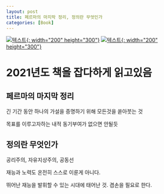 ```yaml
---
layout: post
title: 페르마의 마지막 정리, 정의란 무엇인가
categories: [Book]
---
```


[![텍스트](http://image.yes24.com/goods/13570365/XL){: width="200" height="300"}](http://www.yes24.com/Product/Goods/13570365?OzSrank=1)
[![텍스트](http://image.yes24.com/goods/15156691/XL){: width="200" height="300"}](http://www.yes24.com/Product/Goods/15156691?OzSrank=1)

# 2021년도 책을 잡다하게 읽고있음


## 페르마의 마지막 정리

긴 기간 동안 하나의 가설을 증명하기 위해 모든것을 쏟아붓는 것

목표를 이루고자하는 내적 동기부여가 없으면 안될듯

## 정의란 무엇인가

공리주의, 자유지상주의, 공동선

재능과 노력도 온전히 스스로 이룬게 아니다.

뛰어난 재능을 발휘할 수 있는 시대에 태어난 것. 겸손을 필요로 한다.




